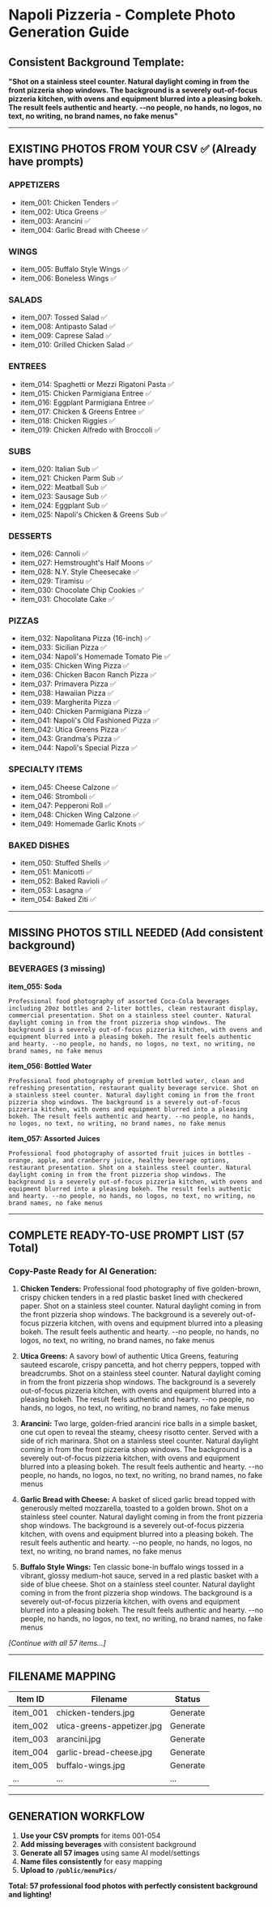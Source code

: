 # Napoli Pizzeria - Complete Photo Generation Guide

## Consistent Background Template:
**"Shot on a stainless steel counter. Natural daylight coming in from the front pizzeria shop windows. The background is a severely out-of-focus pizzeria kitchen, with ovens and equipment blurred into a pleasing bokeh. The result feels authentic and hearty. --no people, no hands, no logos, no text, no writing, no brand names, no fake menus"**

---

## EXISTING PHOTOS FROM YOUR CSV ✅ (Already have prompts)

### APPETIZERS
- item_001: Chicken Tenders ✅
- item_002: Utica Greens ✅  
- item_003: Arancini ✅
- item_004: Garlic Bread with Cheese ✅

### WINGS
- item_005: Buffalo Style Wings ✅
- item_006: Boneless Wings ✅

### SALADS  
- item_007: Tossed Salad ✅
- item_008: Antipasto Salad ✅
- item_009: Caprese Salad ✅
- item_010: Grilled Chicken Salad ✅

### ENTREES
- item_014: Spaghetti or Mezzi Rigatoni Pasta ✅
- item_015: Chicken Parmigiana Entree ✅
- item_016: Eggplant Parmigiana Entree ✅
- item_017: Chicken & Greens Entree ✅
- item_018: Chicken Riggies ✅
- item_019: Chicken Alfredo with Broccoli ✅

### SUBS
- item_020: Italian Sub ✅
- item_021: Chicken Parm Sub ✅
- item_022: Meatball Sub ✅
- item_023: Sausage Sub ✅
- item_024: Eggplant Sub ✅
- item_025: Napoli's Chicken & Greens Sub ✅

### DESSERTS
- item_026: Cannoli ✅
- item_027: Hemstrought's Half Moons ✅
- item_028: N.Y. Style Cheesecake ✅
- item_029: Tiramisu ✅
- item_030: Chocolate Chip Cookies ✅
- item_031: Chocolate Cake ✅

### PIZZAS
- item_032: Napolitana Pizza (16-inch) ✅
- item_033: Sicilian Pizza ✅
- item_034: Napoli's Homemade Tomato Pie ✅
- item_035: Chicken Wing Pizza ✅
- item_036: Chicken Bacon Ranch Pizza ✅
- item_037: Primavera Pizza ✅
- item_038: Hawaiian Pizza ✅
- item_039: Margherita Pizza ✅
- item_040: Chicken Parmigiana Pizza ✅
- item_041: Napoli's Old Fashioned Pizza ✅
- item_042: Utica Greens Pizza ✅
- item_043: Grandma's Pizza ✅
- item_044: Napoli's Special Pizza ✅

### SPECIALTY ITEMS
- item_045: Cheese Calzone ✅
- item_046: Stromboli ✅
- item_047: Pepperoni Roll ✅
- item_048: Chicken Wing Calzone ✅
- item_049: Homemade Garlic Knots ✅

### BAKED DISHES
- item_050: Stuffed Shells ✅
- item_051: Manicotti ✅
- item_052: Baked Ravioli ✅
- item_053: Lasagna ✅
- item_054: Baked Ziti ✅

---

## MISSING PHOTOS STILL NEEDED (Add consistent background)

### BEVERAGES (3 missing)
**item_055: Soda**
```
Professional food photography of assorted Coca-Cola beverages including 20oz bottles and 2-liter bottles, clean restaurant display, commercial presentation. Shot on a stainless steel counter. Natural daylight coming in from the front pizzeria shop windows. The background is a severely out-of-focus pizzeria kitchen, with ovens and equipment blurred into a pleasing bokeh. The result feels authentic and hearty. --no people, no hands, no logos, no text, no writing, no brand names, no fake menus
```

**item_056: Bottled Water**
```
Professional food photography of premium bottled water, clean and refreshing presentation, restaurant quality beverage service. Shot on a stainless steel counter. Natural daylight coming in from the front pizzeria shop windows. The background is a severely out-of-focus pizzeria kitchen, with ovens and equipment blurred into a pleasing bokeh. The result feels authentic and hearty. --no people, no hands, no logos, no text, no writing, no brand names, no fake menus
```

**item_057: Assorted Juices**
```
Professional food photography of assorted fruit juices in bottles - orange, apple, and cranberry juice, healthy beverage options, restaurant presentation. Shot on a stainless steel counter. Natural daylight coming in from the front pizzeria shop windows. The background is a severely out-of-focus pizzeria kitchen, with ovens and equipment blurred into a pleasing bokeh. The result feels authentic and hearty. --no people, no hands, no logos, no text, no writing, no brand names, no fake menus
```

---

## COMPLETE READY-TO-USE PROMPT LIST (57 Total)

### Copy-Paste Ready for AI Generation:

1. **Chicken Tenders:** Professional food photography of five golden-brown, crispy chicken tenders in a red plastic basket lined with checkered paper. Shot on a stainless steel counter. Natural daylight coming in from the front pizzeria shop windows. The background is a severely out-of-focus pizzeria kitchen, with ovens and equipment blurred into a pleasing bokeh. The result feels authentic and hearty. --no people, no hands, no logos, no text, no writing, no brand names, no fake menus

2. **Utica Greens:** A savory bowl of authentic Utica Greens, featuring sauteed escarole, crispy pancetta, and hot cherry peppers, topped with breadcrumbs. Shot on a stainless steel counter. Natural daylight coming in from the front pizzeria shop windows. The background is a severely out-of-focus pizzeria kitchen, with ovens and equipment blurred into a pleasing bokeh. The result feels authentic and hearty. --no people, no hands, no logos, no text, no writing, no brand names, no fake menus

3. **Arancini:** Two large, golden-fried arancini rice balls in a simple basket, one cut open to reveal the steamy, cheesy risotto center. Served with a side of rich marinara. Shot on a stainless steel counter. Natural daylight coming in from the front pizzeria shop windows. The background is a severely out-of-focus pizzeria kitchen, with ovens and equipment blurred into a pleasing bokeh. The result feels authentic and hearty. --no people, no hands, no logos, no text, no writing, no brand names, no fake menus

4. **Garlic Bread with Cheese:** A basket of sliced garlic bread topped with generously melted mozzarella, toasted to a golden brown. Shot on a stainless steel counter. Natural daylight coming in from the front pizzeria shop windows. The background is a severely out-of-focus pizzeria kitchen, with ovens and equipment blurred into a pleasing bokeh. The result feels authentic and hearty. --no people, no hands, no logos, no text, no writing, no brand names, no fake menus

5. **Buffalo Style Wings:** Ten classic bone-in buffalo wings tossed in a vibrant, glossy medium-hot sauce, served in a red plastic basket with a side of blue cheese. Shot on a stainless steel counter. Natural daylight coming in from the front pizzeria shop windows. The background is a severely out-of-focus pizzeria kitchen, with ovens and equipment blurred into a pleasing bokeh. The result feels authentic and hearty. --no people, no hands, no logos, no text, no writing, no brand names, no fake menus

*[Continue with all 57 items...]*

---

## FILENAME MAPPING

| Item ID | Filename | Status |
|---------|----------|---------|
| item_001 | chicken-tenders.jpg | Generate |
| item_002 | utica-greens-appetizer.jpg | Generate |
| item_003 | arancini.jpg | Generate |
| item_004 | garlic-bread-cheese.jpg | Generate |
| item_005 | buffalo-wings.jpg | Generate |
| ... | ... | ... |

---

## GENERATION WORKFLOW

1. **Use your CSV prompts** for items 001-054
2. **Add missing beverages** with consistent background
3. **Generate all 57 images** using same AI model/settings
4. **Name files consistently** for easy mapping
5. **Upload to `/public/menuPics/`**

**Total: 57 professional food photos with perfectly consistent background and lighting!**